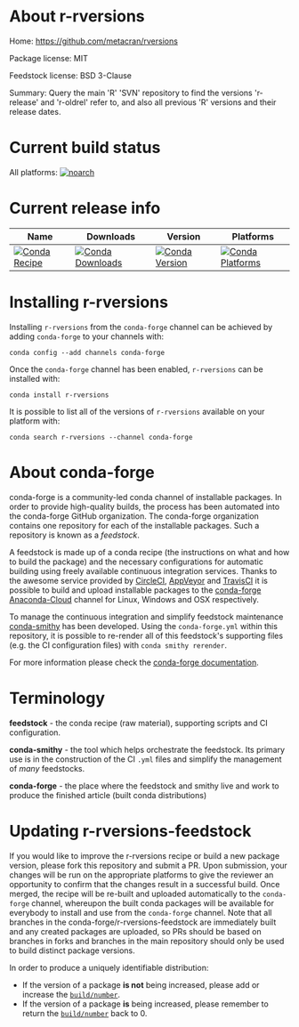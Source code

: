About r-rversions
=================

Home: https://github.com/metacran/rversions

Package license: MIT

Feedstock license: BSD 3-Clause

Summary: Query the main 'R' 'SVN' repository to find the versions 'r-release' and 'r-oldrel' refer to, and also all previous 'R' versions and their release dates.



Current build status
====================

All platforms:
[![noarch](https://img.shields.io/circleci/project/github/conda-forge/r-rversions-feedstock/master.svg?label=noarch)](https://circleci.com/gh/conda-forge/r-rversions-feedstock)

Current release info
====================

| Name | Downloads | Version | Platforms |
| --- | --- | --- | --- |
| [![Conda Recipe](https://img.shields.io/badge/recipe-r--rversions-green.svg)](https://anaconda.org/conda-forge/r-rversions) | [![Conda Downloads](https://img.shields.io/conda/dn/conda-forge/r-rversions.svg)](https://anaconda.org/conda-forge/r-rversions) | [![Conda Version](https://img.shields.io/conda/vn/conda-forge/r-rversions.svg)](https://anaconda.org/conda-forge/r-rversions) | [![Conda Platforms](https://img.shields.io/conda/pn/conda-forge/r-rversions.svg)](https://anaconda.org/conda-forge/r-rversions) |

Installing r-rversions
======================

Installing `r-rversions` from the `conda-forge` channel can be achieved by adding `conda-forge` to your channels with:

```
conda config --add channels conda-forge
```

Once the `conda-forge` channel has been enabled, `r-rversions` can be installed with:

```
conda install r-rversions
```

It is possible to list all of the versions of `r-rversions` available on your platform with:

```
conda search r-rversions --channel conda-forge
```


About conda-forge
=================

conda-forge is a community-led conda channel of installable packages.
In order to provide high-quality builds, the process has been automated into the
conda-forge GitHub organization. The conda-forge organization contains one repository
for each of the installable packages. Such a repository is known as a *feedstock*.

A feedstock is made up of a conda recipe (the instructions on what and how to build
the package) and the necessary configurations for automatic building using freely
available continuous integration services. Thanks to the awesome service provided by
[CircleCI](https://circleci.com/), [AppVeyor](https://www.appveyor.com/)
and [TravisCI](https://travis-ci.org/) it is possible to build and upload installable
packages to the [conda-forge](https://anaconda.org/conda-forge)
[Anaconda-Cloud](https://anaconda.org/) channel for Linux, Windows and OSX respectively.

To manage the continuous integration and simplify feedstock maintenance
[conda-smithy](https://github.com/conda-forge/conda-smithy) has been developed.
Using the ``conda-forge.yml`` within this repository, it is possible to re-render all of
this feedstock's supporting files (e.g. the CI configuration files) with ``conda smithy rerender``.

For more information please check the [conda-forge documentation](https://conda-forge.org/docs/).

Terminology
===========

**feedstock** - the conda recipe (raw material), supporting scripts and CI configuration.

**conda-smithy** - the tool which helps orchestrate the feedstock.
                   Its primary use is in the construction of the CI ``.yml`` files
                   and simplify the management of *many* feedstocks.

**conda-forge** - the place where the feedstock and smithy live and work to
                  produce the finished article (built conda distributions)


Updating r-rversions-feedstock
==============================

If you would like to improve the r-rversions recipe or build a new
package version, please fork this repository and submit a PR. Upon submission,
your changes will be run on the appropriate platforms to give the reviewer an
opportunity to confirm that the changes result in a successful build. Once
merged, the recipe will be re-built and uploaded automatically to the
`conda-forge` channel, whereupon the built conda packages will be available for
everybody to install and use from the `conda-forge` channel.
Note that all branches in the conda-forge/r-rversions-feedstock are
immediately built and any created packages are uploaded, so PRs should be based
on branches in forks and branches in the main repository should only be used to
build distinct package versions.

In order to produce a uniquely identifiable distribution:
 * If the version of a package **is not** being increased, please add or increase
   the [``build/number``](https://conda.io/docs/user-guide/tasks/build-packages/define-metadata.html#build-number-and-string).
 * If the version of a package **is** being increased, please remember to return
   the [``build/number``](https://conda.io/docs/user-guide/tasks/build-packages/define-metadata.html#build-number-and-string)
   back to 0.
